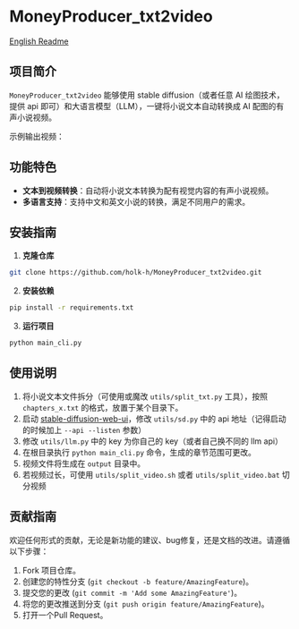 # MoneyProducer_txt2video

[English Readme]()

## 项目简介

`MoneyProducer_txt2video` 能够使用 stable diffusion（或者任意 AI 绘图技术，提供 api 即可）和大语言模型（LLM），一键将小说文本自动转换成 AI 配图的有声小说视频。

示例输出视频：
[](./resource/example.mp4)

## 功能特色

- **文本到视频转换**：自动将小说文本转换为配有视觉内容的有声小说视频。
- **多语言支持**：支持中文和英文小说的转换，满足不同用户的需求。

## 安装指南

1. **克隆仓库**

```bash
git clone https://github.com/holk-h/MoneyProducer_txt2video.git
```

2. **安装依赖**

```bash
pip install -r requirements.txt
```

3. **运行项目**

```bash
python main_cli.py
```

## 使用说明

1. 将小说文本文件拆分（可使用或魔改 `utils/split_txt.py` 工具），按照 `chapters_x.txt` 的格式，放置于某个目录下。
2. 启动 [stable-diffusion-web-ui](https://github.com/AUTOMATIC1111/stable-diffusion-webui)，修改 `utils/sd.py` 中的 api 地址（记得启动的时候加上 `--api --listen` 参数）
3. 修改 `utils/llm.py` 中的 key 为你自己的 key（或者自己换不同的 llm api）
4. 在根目录执行 `python main_cli.py` 命令，生成的章节范围可更改。
5. 视频文件将生成在 `output` 目录中。
6. 若视频过长，可使用 `utils/split_video.sh` 或者 `utils/split_video.bat` 切分视频

## 贡献指南

欢迎任何形式的贡献，无论是新功能的建议、bug修复，还是文档的改进。请遵循以下步骤：

1. Fork 项目仓库。
2. 创建您的特性分支 (`git checkout -b feature/AmazingFeature`)。
3. 提交您的更改 (`git commit -m 'Add some AmazingFeature'`)。
4. 将您的更改推送到分支 (`git push origin feature/AmazingFeature`)。
5. 打开一个Pull Request。